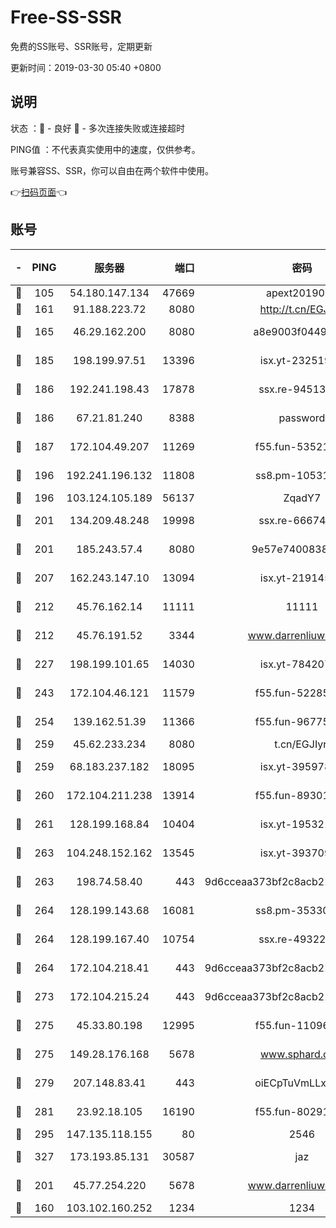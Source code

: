 # Free-SS-SSR

免费的SS账号、SSR账号，定期更新

更新时间：2019-03-30 05:40 +0800

## 说明

状态     ：🙂 - 良好 🙁 - 多次连接失败或连接超时

PING值   ：不代表真实使用中的速度，仅供参考。

账号兼容SS、SSR，你可以自由在两个软件中使用。

👉[扫码页面](https://liesauer.github.io/Free-SS-SSR/)👈

## 账号

|-|PING|服务器|端口|密码|加密方式|区域|
|:----:|:----:|:-----:|-----:|:----:|:----:|:----:|
|🙂|105|54.180.147.134|47669|apext2019001|chacha20|KR|
|🙂|161|91.188.223.72|8080|http://t.cn/EGJIyrl|rc4-md5|RU|
|🙂|165|46.29.162.200|8080|a8e9003f0449cea5|chacha20-ietf|RU|
|🙂|185|198.199.97.51|13396|isx.yt-23251925|aes-256-cfb|US|
|🙂|186|192.241.198.43|17878|ssx.re-94513263|aes-256-cfb|US|
|🙂|186|67.21.81.240|8388|password|aes-256-cfb|US|
|🙂|187|172.104.49.207|11269|f55.fun-53521114|aes-256-cfb|SG|
|🙂|196|192.241.196.132|11808|ss8.pm-10531723|aes-256-cfb|US|
|🙂|196|103.124.105.189|56137|ZqadY7|chacha20|US|
|🙂|201|134.209.48.248|19998|ssx.re-66674376|aes-256-cfb|US|
|🙂|201|185.243.57.4|8080|9e57e7400838a01e|chacha20-ietf|US|
|🙂|207|162.243.147.10|13094|isx.yt-21914576|aes-256-cfb|US|
|🙂|212|45.76.162.14|11111|11111|aes-256-cfb|SG|
|🙂|212|45.76.191.52|3344|www.darrenliuwei.com|aes-256-cfb|JP|
|🙂|227|198.199.101.65|14030|isx.yt-78420788|aes-256-cfb|US|
|🙂|243|172.104.46.121|11579|f55.fun-52285743|aes-256-cfb|SG|
|🙂|254|139.162.51.39|11366|f55.fun-96775690|aes-256-cfb|SG|
|🙂|259|45.62.233.234|8080|t.cn/EGJIyrl|rc4-md5|CA|
|🙂|259|68.183.237.182|18095|isx.yt-39597881|aes-256-cfb|SG|
|🙂|260|172.104.211.238|13914|f55.fun-89301150|aes-256-cfb|US|
|🙂|261|128.199.168.84|10404|isx.yt-19532178|aes-256-cfb|SG|
|🙂|263|104.248.152.162|13545|isx.yt-39370951|aes-256-cfb|SG|
|🙂|263|198.74.58.40|443|9d6cceaa373bf2c8acb22e60b6a58be6|aes-256-cfb|US|
|🙂|264|128.199.143.68|16081|ss8.pm-35330221|aes-256-cfb|SG|
|🙂|264|128.199.167.40|10754|ssx.re-49322932|aes-256-cfb|SG|
|🙂|264|172.104.218.41|443|9d6cceaa373bf2c8acb22e60b6a58be6|aes-256-cfb|US|
|🙂|273|172.104.215.24|443|9d6cceaa373bf2c8acb22e60b6a58be6|aes-256-cfb|US|
|🙂|275|45.33.80.198|12995|f55.fun-11096059|aes-256-cfb|US|
|🙂|275|149.28.176.168|5678|www.sphard.com|aes-256-cfb|AU|
|🙂|279|207.148.83.41|443|oiECpTuVmLLxk4Ts|aes-256-cfb|AU|
|🙂|281|23.92.18.105|16190|f55.fun-80291265|aes-256-cfb|US|
|🙂|295|147.135.118.155|80|2546|chacha20|US|
|🙂|327|173.193.85.131|30587|jaz|aes-256-cfb|US|
|🙂|201|45.77.254.220|5678|www.darrenliuwei.com|aes-256-cfb|SG|
|🙁|160|103.102.160.252|1234|1234|rc4-md5|JP|
